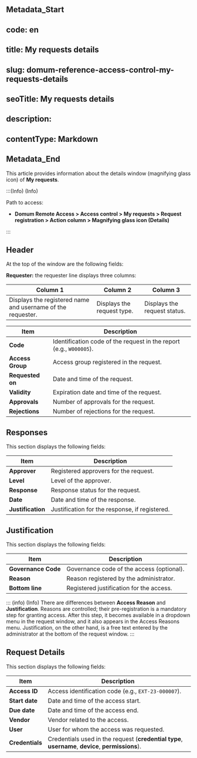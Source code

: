 ## Metadata_Start 
## code: en
## title: My requests details 
## slug: domum-reference-access-control-my-requests-details 
## seoTitle: My requests details 
## description:  
## contentType: Markdown 
## Metadata_End

This article provides information about the details window (magnifying glass icon) of **My requests**.

:::(Info) (Info) 

Path to access:
 

* **Domum Remote Access > Access control > My requests > Request registration > Action column > Magnifying glass icon (Details)**

:::



## Header
At the top of the window are the following fields:

**Requester:** the requester line displays three columns:


| Column 1        | Column 2        |  Column 3 |
|------------|-----------------------------|--------------|
| Displays the registered name and username of the requester.  | Displays the request type. | Displays the request status.


| Item           | Description                                               |
|----------------|-----------------------------------------------------------|
| **Code**           | Identification code of the request in the report (e.g., `W000005`). |
| **Access Group**   | Access group registered in the request.                    |
| **Requested on**  | Date and time of the request.                             |
| **Validity**       | Expiration date and time of the request.                  |
| **Approvals**      | Number of approvals for the request.                      |
| **Rejections**     | Number of rejections for the request.                     |

## Responses
This section displays the following fields:

| Item      | Description                                           |
|-----------|-------------------------------------------------------|
| **Approver**  | Registered approvers for the request.                  |
| **Level**     | Level of the approver.                                 |
| **Response**  | Response status for the request.                       |
| **Date**      | Date and time of the response.                         |
| **Justification** | Justification for the response, if registered.       |

## Justification
This section displays the following fields:

| Item            | Description                                           |
|-----------------|-------------------------------------------------------|
| **Governance Code** | Governance code of the access (optional).              |
| **Reason**          | Reason registered by the administrator.                |
| **Bottom line**     | Registered justification for the access.              |

::: (info) (Info)
There are differences between **Access Reason** and **Justification**. Reasons are controlled; their pre-registration is a mandatory step for granting access. After this step, it becomes available in a dropdown menu in the request window, and it also appears in the Access Reasons menu. Justification, on the other hand, is a free text entered by the administrator at the bottom of the request window.
:::

## Request Details
This section displays the following fields:

| Item        | Description                                           |
|-------------|-------------------------------------------------------|
| **Access ID**   | Access identification code (e.g., `EXT-23-000007`).     |
| **Start date**   | Date and time of the access start.                     |
| **Due date**     | Date and time of the access end.                       |
| **Vendor**       | Vendor related to the access.                          |
| **User**        | User for whom the access was requested.               |
| **Credentials**  | Credentials used in the request (**credential type**, **username**, **device**, **permissions**). |


